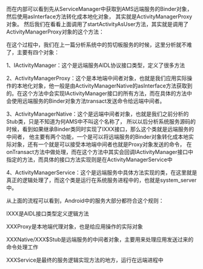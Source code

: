 
而在内部可以看到先从ServiceManager中获取到AMS远端服务的Binder对象，然后使用asInterface方法转化成本地化对象，
其实就是ActivityManagerProxy对象。
然后我们在看看上面调用了startActivityAsUser方法，其实就是调用了ActivityManagerProxy对象的这个方法：



在这个过程中，我们在上一篇分析系统中的剪切板服务的时候，这里分析就不难了，主要有四个对象：

1、IActivityManager：这个是远端服务AIDL协议接口类型，定义了很多方法

2、ActivityManagerProxy：这个是本地端中间者对象，也就是我们应用实际操作的本地化对象，他一般是由ActivityManagerNative的asInterface方法获取到的。在这个方法中会实现IActivityManager接口的所有方法，而在具体的方法中会使用远端服务的Binder对象方法transact发送命令给远端中间者。

3、ActivityManagerNative：这个是远端中间者对象，也就是我们之前分析的Stub类，只是不知道为何AMS中不叫这个名称了，
所以以后分析系统服务源码的时候，看到如果继承Binder类同时实现了IXXX接口，那么这个类就是远端服务的中间者，
他主要有两个功能，一个是可以将远端服务的Binder对象转化成本地实际对象，还有一个就是可以接受本地端中间者也就是Proxy对象发送的命令，
在onTransact方法中做处理，而在这个方法中其实会回调IActivityManager接口中指定的方法，而具体的接口方法实现则是在ActivityManagerService中

4、ActivityManagerService：这个是远端服务中具体方法实现的类，在这里就是真正的逻辑处理了，而这个类是运行在系统服务进程中的，也就是system_server中。

从上面的流程可以看到，Android中的服务大部分都符合这个规则：

IXXX是AIDL接口类型定义逻辑方法

XXXProxy是本地端代理对象，也是给应用操作的实际对象

XXXNative/XXX$Stub是远端服务的中间者对象，主要用来处理应用发送过来的命令处理工作

XXXService是最终的服务逻辑实现方法的地方，运行在远端进程中